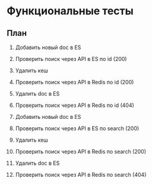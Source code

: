 # Функциональные тесты

## План

1. Добавить новый doc в ES
2. Проверить поиск через API в ES по id (200)
3. Удалить кеш
4. Проверить поиск через API в Redis по id (200)
5. Удалить doc в ES
6. Проверить поиск через API в Redis по id (404)

7. Добавить новый doc в ES
8. Проверить поиск через API в ES по search (200)
9. Удалить кеш
10. Проверить поиск через API в Redis по search (200)
11. Удалить doc в ES
12. Проверить поиск через API в Redis по search (404)